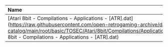 |Name|Size|
|:---|---:|
|[Atari 8bit - Compilations - Applications - [ATR].dat](https://raw.githubusercontent.com/open-retrogaming-archive/dat-catalog/main/root/basic/TOSEC/Atari/8bit/Compilations/Applications/[ATR]/Atari 8bit - Compilations - Applications - [ATR].dat)|13286|
